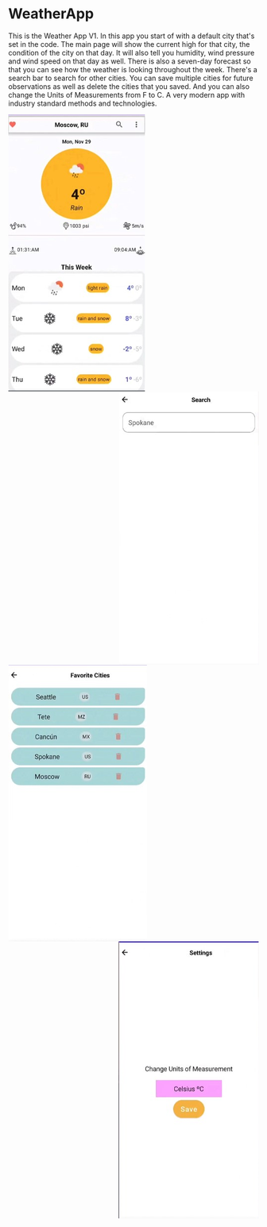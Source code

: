 # WeatherApp
This is the Weather App V1. In this app you start of with a default city that's set in the code. The main page will show the current high for that city, 
the condition of the city on that day. It will also tell you humidity, wind pressure and wind speed on that day as well. There is also a seven-day forecast 
so that you can see how the weather is looking throughout the week. There's a search bar to search for other cities. You can save multiple cities for future 
observations as well as delete the cities that you saved. And you can also change the Units of Measurements from F to C. A very modern app with industry 
standard methods and technologies.


<img align ="left" src ="WAPICS/Screenshot%202022-08-06%20134901.jpg">    <img align ="right" src ="WAPICS/Screenshot%202022-08-06%20134927.jpg">









<img align = "left" src = "WAPICS/Screenshot%202022-08-06%20135839.jpg">   <img align = "right" src = "WAPICS/Screenshot%202022-08-06%20140139.jpg">

